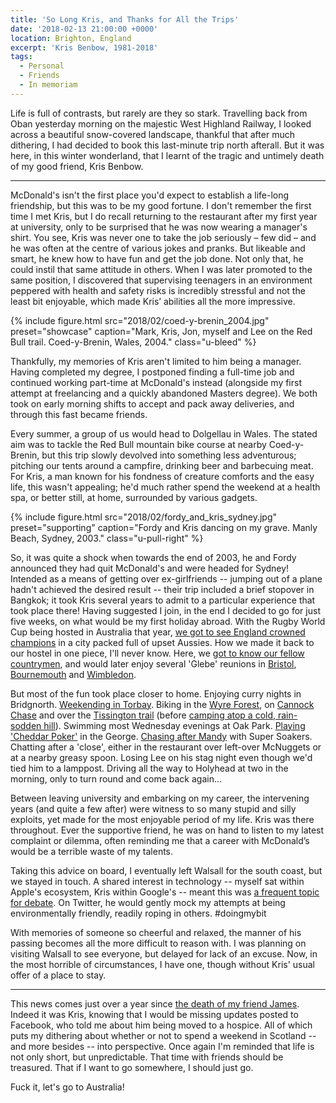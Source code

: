 ```yaml
---
title: 'So Long Kris, and Thanks for All the Trips'
date: '2018-02-13 21:00:00 +0000'
location: Brighton, England
excerpt: 'Kris Benbow, 1981-2018'
tags:
  - Personal
  - Friends
  - In memoriam
---
```

Life is full of contrasts, but rarely are they so stark. Travelling back from Oban yesterday morning on the majestic West Highland Railway, I looked across a beautiful snow-covered landscape, thankful that after much dithering, I had decided to book this last-minute trip north afterall. But it was here, in this winter wonderland, that I learnt of the tragic and untimely death of my good friend, Kris Benbow.

* * *

McDonald's isn't the first place you'd expect to establish a life-long friendship, but this was to be my good fortune. I don't remember the first time I met Kris, but I do recall returning to the restaurant after my first year at university, only to be surprised that he was now wearing a manager's shirt. You see, Kris was never one to take the job seriously – few did – and he was often at the centre of various jokes and pranks. But likeable and smart, he knew how to have fun and get the job done. Not only that, he could instil that same attitude in others. When I was later promoted to the same position, I discovered that supervising teenagers in an environment peppered with health and safety risks is incredibly stressful and not the least bit enjoyable, which made Kris’ abilities all the more impressive.

{% include figure.html
  src="2018/02/coed-y-brenin_2004.jpg"
  preset="showcase"
  caption="Mark, Kris, Jon, myself and Lee on the Red Bull trail. Coed-y-Brenin, Wales, 2004."
  class="u-bleed"
%}

Thankfully, my memories of Kris aren't limited to him being a manager. Having completed my degree, I postponed finding a full-time job and continued working part-time at McDonald's instead (alongside my first attempt at freelancing and a quickly abandoned Masters degree). We both took on early morning shifts to accept and pack away deliveries, and through this fast became friends.

Every summer, a group of us would head to Dolgellau in Wales. The stated aim was to tackle the Red Bull mountain bike course at nearby Coed-y-Brenin, but this trip slowly devolved into something less adventurous; pitching our tents around a campfire, drinking beer and barbecuing meat. For Kris, a man known for his fondness of creature comforts and the easy life, this wasn't appealing; he'd much rather spend the weekend at a health spa, or better still, at home, surrounded by various gadgets.

{% include figure.html
  src="2018/02/fordy_and_kris_sydney.jpg"
  preset="supporting"
  caption="Fordy and Kris dancing on my grave. Manly Beach, Sydney, 2003."
  class="u-pull-right"
%}

So, it was quite a shock when towards the end of 2003, he and Fordy announced they had quit McDonald's and were headed for Sydney! Intended as a means of getting over ex-girlfriends -- jumping out of a plane hadn't achieved the desired result -- their trip included a brief stopover in Bangkok; it took Kris several years to admit to a particular experience that took place there! Having suggested I join, in the end I decided to go for just five weeks, on what would be my first holiday abroad. With the Rugby World Cup being hosted in Australia that year, [we got to see England crowned champions][1] in a city packed full of upset Aussies. How we made it back to our hostel in one piece, I'll never know. Here, we [got to know our fellow countrymen][2], and would later enjoy several 'Glebe' reunions in [Bristol][3], [Bournemouth][4] and [Wimbledon][5].

But most of the fun took place closer to home. Enjoying curry nights in Bridgnorth. [Weekending in Torbay][6]. Biking in the [Wyre Forest][7], on [Cannock Chase][8] and over the [Tissington trail][9] (before [camping atop a cold, rain-sodden hill][10]). Swimming most Wednesday evenings at Oak Park. [Playing 'Cheddar Poker'][11] in the George. [Chasing after Mandy][12] with Super Soakers. Chatting after a 'close', either in the restaurant over left-over McNuggets or at a nearby greasy spoon. Losing Lee on his stag night even though we'd tied him to a lamppost. Driving all the way to Holyhead at two in the morning, only to turn round and come back again...

Between leaving university and embarking on my career, the intervening years (and quite a few after) were witness to so many stupid and silly exploits, yet made for the most enjoyable period of my life. Kris was there throughout. Ever the supportive friend, he was on hand to listen to my latest complaint or dilemma, often reminding me that a career with McDonald’s would be a terrible waste of my talents.

Taking this advice on board, I eventually left Walsall for the south coast, but we stayed in touch. A shared interest in technology -- myself sat within Apple's ecosystem, Kris within Google's -- meant this was [a frequent topic for debate][13]. On Twitter, he would gently mock my attempts at being environmentally friendly, readily roping in others. #doingmybit

With memories of someone so cheerful and relaxed, the manner of his passing becomes all the more difficult to reason with. I was planning on visiting Walsall to see everyone, but delayed for lack of an excuse. Now, in the most horrible of circumstances, I have one, though without Kris' usual offer of a place to stay.

* * *

This news comes just over a year since [the death of my friend James][14]. Indeed it was Kris, knowing that I would be missing updates posted to Facebook, who told me about him being moved to a hospice. All of which puts my dithering about whether or not to spend a weekend in Scotland -- and more besides -- into perspective. Once again I'm reminded that life is not only short, but unpredictable. That time with friends should be treasured. That if I want to go somewhere, I should just go.

Fuck it, let's go to Australia!

[1]: https://www.flickr.com/photos/paulrobertlloyd/3805288471/in/album-72157621993226654/
[2]: https://www.flickr.com/photos/paulrobertlloyd/3805253119/in/album-72157621993226654/
[3]: https://www.flickr.com/photos/paulrobertlloyd/sets/72157623659637746
[4]: https://www.flickr.com/photos/paulrobertlloyd/sets/72157623540740943
[5]: https://www.flickr.com/photos/paulrobertlloyd/sets/72157623535409947
[6]: https://www.flickr.com/photos/paulrobertlloyd/albums/72157622294084908
[7]: https://www.flickr.com/photos/roobottom/sets/394848
[8]: https://www.flickr.com/photos/roobottom/sets/304504
[9]: https://www.flickr.com/photos/paulrobertlloyd/albums/72157622265918195
[10]: https://roobottom.com/articles/2/
[11]: https://www.flickr.com/photos/paulrobertlloyd/albums/72157622707836534
[12]: https://lloydyweb.paulrobertlloyd.com/blog/2004/08/special_opps.php
[13]: /2010/10/enough_a_counter_argument
[14]: /2017/01/heres_to_the_doctor
